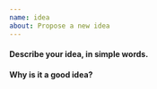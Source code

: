 ```yaml
---
name: idea
about: Propose a new idea
---
```


#### Describe your idea, in simple words.

#### Why is it a good idea?
